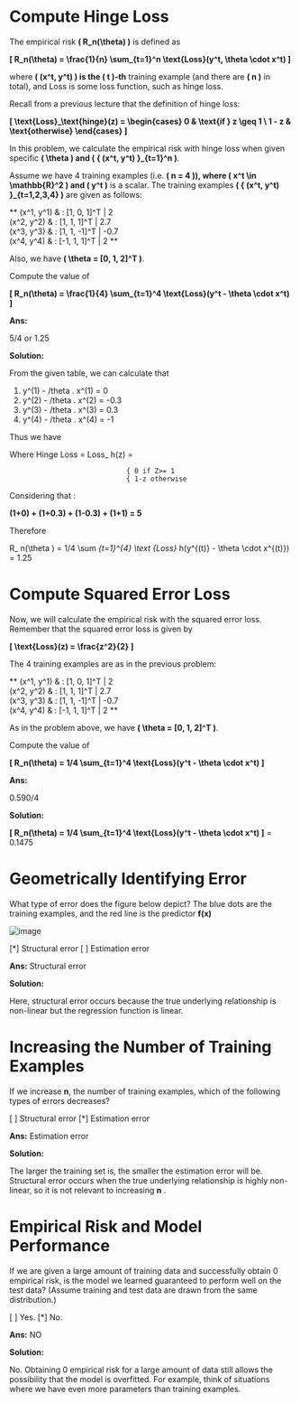 # **Compute Hinge Loss**

The empirical risk **\( R_n(\theta) \)** is defined as

**\[ R_n(\theta) = \frac{1}{n} \sum_{t=1}^n \text{Loss}(y^t, \theta \cdot x^t) \]**

where **\( (x^t, y^t) \) is the \( t \)-th** training example (and there are **\( n \)** in total), and Loss is some loss function, such as hinge loss.

Recall from a previous lecture that the definition of hinge loss:

**\[ \text{Loss}_\text{hinge}(z) = \begin{cases} 0 & \text{if } z \geq 1 \\ 1 - z & \text{otherwise} \end{cases} \]**

In this problem, we calculate the empirical risk with hinge loss when given specific **\( \theta \) and \( \{ (x^t, y^t) \}_{t=1}^n \)**.

Assume we have 4 training examples (i.e. **\( n = 4 \)), where \( x^t \in \mathbb{R}^2 \) and \( y^t \)** is a scalar. The training examples **\( \{ (x^t, y^t) \}_{t=1,2,3,4} \)** are given as follows:


**
(x^1, y^1) & :  [1, 0, 1]^T  |  2  
(x^2, y^2) & :  [1, 1, 1]^T  |  2.7  
(x^3, y^3) & :  [1, 1, -1]^T |  -0.7  
(x^4, y^4) & :  [-1, 1, 1]^T |  2 
**


Also, we have **\( \theta = [0, 1, 2]^T \)**.

Compute the value of

**\[ R_n(\theta) = \frac{1}{4} \sum_{t=1}^4 \text{Loss}(y^t - \theta \cdot x^t) \]**

**Ans:**

5/4 or 1.25

**Solution:**

From the given table, we can calculate that

1. y^(1) - /theta . x^(1) = 0
2. y^(2) - /theta . x^(2) = -0.3
3. y^(3) - /theta . x^(3) = 0.3
4. y^(4) - /theta . x^(4) = -1

Thus we have

 Where Hinge Loss = Loss_ h(z) = 
 
                                 { 0 if Z>= 1
                                 { 1-z otherwise

  Considering that : 

  **(1+0) + (1+0.3) + (1-0.3) + (1+1) = 5**

Therefore 

  R_ n(\theta ) = 1/4 \sum _{t=1}^{4} \text {Loss}_ h(y^{(t)} - \theta \cdot x^{(t)}) = 1.25

# **Compute Squared Error Loss**

Now, we will calculate the empirical risk with the squared error loss. Remember that the squared error loss is given by

**\[ \text{Loss}(z) = \frac{z^2}{2} \]**

The 4 training examples are as in the previous problem:

**
(x^1, y^1) & :  [1, 0, 1]^T  |  2  
(x^2, y^2) & :  [1, 1, 1]^T  |  2.7  
(x^3, y^3) & :  [1, 1, -1]^T |  -0.7  
(x^4, y^4) & :  [-1, 1, 1]^T |  2 
**

As in the problem above, we have **\( \theta = [0, 1, 2]^T \)**.

Compute the value of

**\[ R_n(\theta) = 1/4 \sum_{t=1}^4 \text{Loss}(y^t - \theta \cdot x^t) \]**

**Ans:**

0.590/4

**Solution:**

**\[ R_n(\theta) = 1/4 \sum_{t=1}^4 \text{Loss}(y^t - \theta \cdot x^t) \]** = 0.1475

# **Geometrically Identifying Error**

What type of error does the figure below depict? The blue dots are the training examples, and the red line is the predictor **f(x)**

![image](https://github.com/iamkushvanth/MIT_6.86x/assets/160105601/c8a46877-5077-41b0-b91c-2e3e959edaa8)


[*] Structural error
[ ] Estimation error

**Ans:** Structural error

**Solution:**

Here, structural error occurs because the true underlying relationship is non-linear but the regression function is linear.

# **Increasing the Number of Training Examples**

If we increase **n**, the number of training examples, which of the following types of errors decreases?

[ ] Structural error
[*] Estimation error

**Ans:** Estimation error

**Solution:**

 The larger the training set is, the smaller the estimation error will be. Structural error occurs when the true underlying relationship is highly non-linear, so it is not relevant to increasing **n** .


# **Empirical Risk and Model Performance**

If we are given a large amount of training data and successfully obtain 0 empirical risk, is the model we learned guaranteed to perform well on the test data? (Assume training and test data are drawn from the same distribution.)

[ ] Yes.
[*] No.

**Ans:** NO

**Solution:**

No. Obtaining 0 empirical risk for a large amount of data still allows the possibility that the model is overfitted. For example, think of situations where we have even more parameters than training examples.






